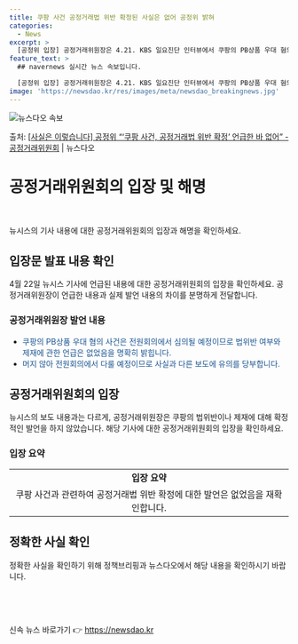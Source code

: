 ```yaml
---
title: 쿠팡 사건 공정거래법 위반 확정된 사실은 없어 공정위 밝혀
categories:
  - News
excerpt: >
  [공정위 입장] 공정거래위원장은 4.21. KBS 일요진단 인터뷰에서 쿠팡의 PB상품 우대 혐의 사건과 관련…
feature_text: >
  ## navernews 실시간 뉴스 속보입니다.

  [공정위 입장] 공정거래위원장은 4.21. KBS 일요진단 인터뷰에서 쿠팡의 PB상품 우대 혐의 사건과 관련…
image: 'https://newsdao.kr/res/images/meta/newsdao_breakingnews.jpg'
---
```


![뉴스다오 속보](https://newsdao.kr/res/images/meta/newsdao_breakingnews.jpg)

<p>출처: <a href="https://newsdao.kr/3656" rel="dofollow">[사실은 이렇습니다] 공정위 “‘쿠팡 사건, 공정거래법 위반 확정’ 언급한 바 없어” - 공정거래위원회</a> | 뉴스다오</p>

<h1 data-ke-size="size28">공정거래위원회의 입장 및 해명</h1>
<p data-ke-size="size16">&nbsp;</p>
뉴시스의 기사 내용에 대한 공정거래위원회의 입장과 해명을 확인하세요.

<h2 data-ke-size="size26">입장문 발표 내용 확인</h2>

<p data-ke-size="size16">4월 22일 뉴시스 기사에 언급된 내용에 대한 공정거래위원회의 입장을 확인하세요. 공정거래위원장이 언급한 내용과 실제 발언 내용의 차이를 분명하게 전달합니다.</p>

<h3 data-ke-size="size24">공정거래위원장 발언 내용</h3>

<ul>
<li><span style="color: #1a5490;">쿠팡의 PB상품 우대 혐의 사건은 전원회의에서 심의될 예정이므로 법위반 여부와 제재에 관한 언급은 없었음을 명확히 밝힙니다.</span></li>
<li><span style="color: #1a5490;">머지 않아 전원회의에서 다룰 예정이므로 사실과 다른 보도에 유의를 당부합니다.</span></li>
</ul>

<h2 data-ke-size="size26">공정거래위원회의 입장</h2>

<p data-ke-size="size16">뉴시스의 보도 내용과는 다르게, 공정거래위원장은 쿠팡의 법위반이나 제재에 대해 확정적인 발언을 하지 않았습니다. 해당 기사에 대한 공정거래위원회의 입장을 확인하세요.</p>

<h3 data-ke-size="size24">입장 요약</h3>

<table>
<tbody>
<tr>
<td style="text-align: center; height: 17px;"><b>입장 요약</b></td>
</tr>
<tr>
<td style="text-align: center; height: 17px;">쿠팡 사건과 관련하여 공정거래법 위반 확정에 대한 발언은 없었음을 재확인합니다.</td>
</tr>
</tbody>
</table>

<h2 data-ke-size="size26">정확한 사실 확인</h2>
<p data-ke-size="size16">정확한 사실을 확인하기 위해 정책브리핑과 뉴스다오에서 해당 내용을 확인하시기 바랍니다.</p>

<p data-ke-size="size16">&nbsp;</p>
<p data-ke-size="size16">&nbsp;</p> 

신속 뉴스 바로가기 👉 <a href="https://newsdao.kr" rel="dofollow">https://newsdao.kr</a>


